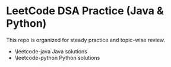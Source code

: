 ﻿# LeetCode DSA Practice (Java & Python)

This repo is organized for steady practice and topic-wise review.

- \leetcode-java Java solutions
- \leetcode-python Python solutions
